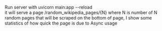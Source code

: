 Run server with uvicorn main:app --reload       
it will serve a page /random_wikipedia_pages/{N} where N is number of N random pages that will be scraped
on the bottom of page, I show some statistics of how quick the page is due to Async usage
